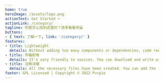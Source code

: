 ```yaml
---
home: true
heroImage: /assets/logo.png
actionText: Get Started →
actionLink: /category/
tagline: 你是怎么找到这里的？进来看看吧😀
buttons:
- { text: 了解一下, link: '/category/' }
features:
- title: Lightweight
  details: Without adding too many components or dependencies, code redundancy will not be generated by pruning.
- title: 开箱即用
  details: It's very friendly to novices. You can download and write without too much configuration.
- title: 注释详细
  details: All the necessary files have been created. You can add the functions you want directly to the configuration file.
footer: GPL Licensed | Copyright © 2022 Purp1e
---
```


